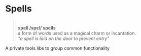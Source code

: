 
# Spells

><br>__spell /spɛl/ spells__
><br>a form of words used as a magical charm or incantation.
><br>*"a spell is laid on the door to prevent entry"*

A private tools libs to group common functionality

